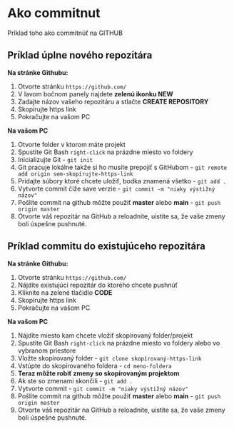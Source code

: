 # Ako commitnut
Príklad toho ako commitnúť na GITHUB

## Príklad úplne nového repozitára

**Na stránke Githubu:**
1. Otvorte stránku `https://github.com/`
2. V lavom bočnom panely najdete **zelenú ikonku NEW**
3. Zadajte názov vašeho repozitáru a stlačte **CREATE REPOSITORY**
4. Skopírujte https link
5. Pokračujte na vašom PC

**Na vašom PC**
1. Otvorte folder v ktorom máte projekt
2. Spustite Git Bash `right-click` na prázdne miesto vo foldery
3. Inicializujte Git - `git init`
4. Git pracuje lokálne takže si ho musíte prepojiť s GitHubom - `git remote add origin sem-skopírujte-https-link`
5. Pridajte súbory ktoré chcete uložiť, bodka znamená všetko - `git add .`
6. Vytvorte commit čiže save verzie - `git commit -m "niaky výstižný názov"`
7. Pošlite commit na github môžte použiť **master** alebo **main** - `git push origin master` 
8. Otvorte váš repozitár na GitHub a reloadnite, uistite sa, že vaše zmeny boli úspešne pushnuté.

## Príklad commitu do existujúceho repozitára

**Na stránke Githubu:**
1. Otvorte stránku `https://github.com/`
2. Nájdite existujúci repozitár do ktorého chcete pushnúť
3. Kliknite na zelené tlačidlo **CODE**
4. Skopírujte https link
5. Pokračujte na vašom PC

**Na vašom PC**
1. Nájdite miesto kam chcete vložiť skopírovaný folder/projekt
2. Spustite Git Bash `right-click` na prázdne miesto vo foldery alebo vo vybranom priestore
3. Vložte skopírovaný folder - `git clone skopírovaný-https-link`
4. Vstúpte do skopírovaného foldera - `cd meno-foldera`
5. **Teraz môžte robiť zmeny so skopírovaným projektom**
6. Ak ste so zmenami skončili - `git add .`
7. Vytvorte commit - `git commit -m "niaky výstižný názov"`
8. Pošlite commit na github môžte použiť **master** alebo **main** - `git push origin master`
9. Otvorte váš repozitár na GitHub a reloadnite, uistite sa, že vaše zmeny boli úspešne pushnuté.
